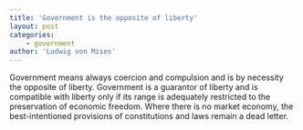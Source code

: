 ```yaml
---
title: 'Government is the opposite of liberty'
layout: post
categories:
    - government
author: 'Ludwig von Mises'
---
```


Government means always coercion and compulsion and is by necessity the opposite of liberty. Government is a guarantor of liberty and is compatible with liberty only if its range is adequately restricted to the preservation of economic freedom. Where there is no market economy, the best-intentioned provisions of constitutions and laws remain a dead letter.
